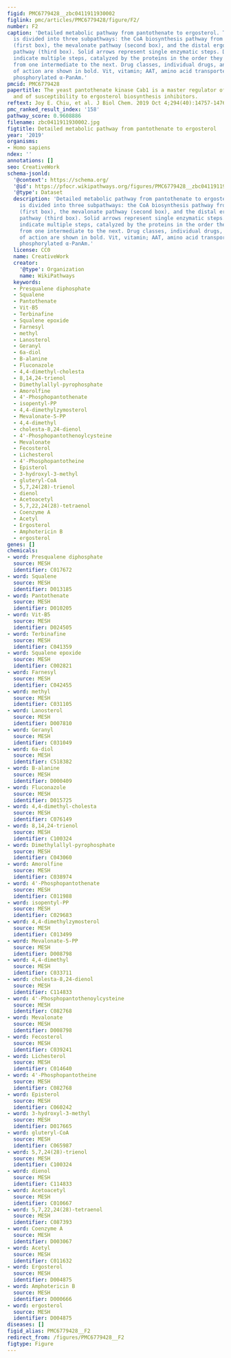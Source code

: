 ```yaml
---
figid: PMC6779428__zbc0411911930002
figlink: pmc/articles/PMC6779428/figure/F2/
number: F2
caption: 'Detailed metabolic pathway from pantothenate to ergosterol. The pathway
  is divided into three subpathways: the CoA biosynthesis pathway from pantothenate
  (first box), the mevalonate pathway (second box), and the distal ergosterol biosynthetic
  pathway (third box). Solid arrows represent single enzymatic steps. Dashed arrows
  indicate multiple steps, catalyzed by the proteins in the order they are listed,
  from one intermediate to the next. Drug classes, individual drugs, and their site
  of action are shown in bold. Vit, vitamin; AAT, amino acid transporter; P-α-PanAm,
  phosphorylated α-PanAm.'
pmcid: PMC6779428
papertitle: The yeast pantothenate kinase Cab1 is a master regulator of sterol metabolism
  and of susceptibility to ergosterol biosynthesis inhibitors.
reftext: Joy E. Chiu, et al. J Biol Chem. 2019 Oct 4;294(40):14757-14767.
pmc_ranked_result_index: '158'
pathway_score: 0.9608886
filename: zbc0411911930002.jpg
figtitle: Detailed metabolic pathway from pantothenate to ergosterol
year: '2019'
organisms:
- Homo sapiens
ndex: ''
annotations: []
seo: CreativeWork
schema-jsonld:
  '@context': https://schema.org/
  '@id': https://pfocr.wikipathways.org/figures/PMC6779428__zbc0411911930002.html
  '@type': Dataset
  description: 'Detailed metabolic pathway from pantothenate to ergosterol. The pathway
    is divided into three subpathways: the CoA biosynthesis pathway from pantothenate
    (first box), the mevalonate pathway (second box), and the distal ergosterol biosynthetic
    pathway (third box). Solid arrows represent single enzymatic steps. Dashed arrows
    indicate multiple steps, catalyzed by the proteins in the order they are listed,
    from one intermediate to the next. Drug classes, individual drugs, and their site
    of action are shown in bold. Vit, vitamin; AAT, amino acid transporter; P-α-PanAm,
    phosphorylated α-PanAm.'
  license: CC0
  name: CreativeWork
  creator:
    '@type': Organization
    name: WikiPathways
  keywords:
  - Presqualene diphosphate
  - Squalene
  - Pantothenate
  - Vit-B5
  - Terbinafine
  - Squalene epoxide
  - Farnesyl
  - methyl
  - Lanosterol
  - Geranyl
  - 6a-diol
  - B-alanine
  - Fluconazole
  - 4,4-dimethyl-cholesta
  - 8,14,24-trienol
  - Dimethylallyl-pyrophosphate
  - Amorolfine
  - 4'-Phosphopantothenate
  - isopentyl-PP
  - 4,4-dimethylzymosterol
  - Mevalonate-5-PP
  - 4,4-dimethyl
  - cholesta-8,24-dienol
  - 4'-Phosphopantothenoylcysteine
  - Mevalonate
  - Fecosterol
  - Lichesterol
  - 4'-Phosphopantotheine
  - Episterol
  - 3-hydroxyl-3-methyl
  - gluteryl-CoA
  - 5,7,24(28)-trienol
  - dienol
  - Acetoacetyl
  - 5,7,22,24(28)-tetraenol
  - Coenzyme A
  - Acetyl
  - Ergosterol
  - Amphotericin B
  - ergosterol
genes: []
chemicals:
- word: Presqualene diphosphate
  source: MESH
  identifier: C017672
- word: Squalene
  source: MESH
  identifier: D013185
- word: Pantothenate
  source: MESH
  identifier: D010205
- word: Vit-B5
  source: MESH
  identifier: D024505
- word: Terbinafine
  source: MESH
  identifier: C041359
- word: Squalene epoxide
  source: MESH
  identifier: C002821
- word: Farnesyl
  source: MESH
  identifier: C042455
- word: methyl
  source: MESH
  identifier: C031105
- word: Lanosterol
  source: MESH
  identifier: D007810
- word: Geranyl
  source: MESH
  identifier: C031049
- word: 6a-diol
  source: MESH
  identifier: C518382
- word: B-alanine
  source: MESH
  identifier: D000409
- word: Fluconazole
  source: MESH
  identifier: D015725
- word: 4,4-dimethyl-cholesta
  source: MESH
  identifier: C076149
- word: 8,14,24-trienol
  source: MESH
  identifier: C100324
- word: Dimethylallyl-pyrophosphate
  source: MESH
  identifier: C043060
- word: Amorolfine
  source: MESH
  identifier: C038974
- word: 4'-Phosphopantothenate
  source: MESH
  identifier: C011988
- word: isopentyl-PP
  source: MESH
  identifier: C029683
- word: 4,4-dimethylzymosterol
  source: MESH
  identifier: C013499
- word: Mevalonate-5-PP
  source: MESH
  identifier: D008798
- word: 4,4-dimethyl
  source: MESH
  identifier: C033711
- word: cholesta-8,24-dienol
  source: MESH
  identifier: C114833
- word: 4'-Phosphopantothenoylcysteine
  source: MESH
  identifier: C082768
- word: Mevalonate
  source: MESH
  identifier: D008798
- word: Fecosterol
  source: MESH
  identifier: C039241
- word: Lichesterol
  source: MESH
  identifier: C014640
- word: 4'-Phosphopantotheine
  source: MESH
  identifier: C082768
- word: Episterol
  source: MESH
  identifier: C060242
- word: 3-hydroxyl-3-methyl
  source: MESH
  identifier: D017665
- word: gluteryl-CoA
  source: MESH
  identifier: C065987
- word: 5,7,24(28)-trienol
  source: MESH
  identifier: C100324
- word: dienol
  source: MESH
  identifier: C114833
- word: Acetoacetyl
  source: MESH
  identifier: C010667
- word: 5,7,22,24(28)-tetraenol
  source: MESH
  identifier: C087393
- word: Coenzyme A
  source: MESH
  identifier: D003067
- word: Acetyl
  source: MESH
  identifier: C011632
- word: Ergosterol
  source: MESH
  identifier: D004875
- word: Amphotericin B
  source: MESH
  identifier: D000666
- word: ergosterol
  source: MESH
  identifier: D004875
diseases: []
figid_alias: PMC6779428__F2
redirect_from: /figures/PMC6779428__F2
figtype: Figure
---
```

